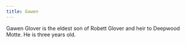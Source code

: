 ```yaml
---
title: Gawen
---
```


Gawen Glover is the eldest son of Robett Glover and heir to Deepwood Motte. He is three years old.


